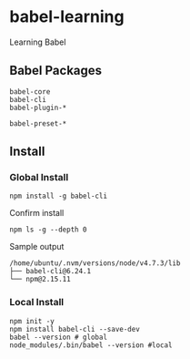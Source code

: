 # babel-learning

Learning Babel

## Babel Packages

```
babel-core
babel-cli
babel-plugin-*

babel-preset-*
```

## Install

### Global Install

```
npm install -g babel-cli
```

Confirm install

```
npm ls -g --depth 0
```

Sample output

```
/home/ubuntu/.nvm/versions/node/v4.7.3/lib
├── babel-cli@6.24.1
└── npm@2.15.11
```

### Local Install

```
npm init -y
npm install babel-cli --save-dev
babel --version # global
node_modules/.bin/babel --version #local
```




